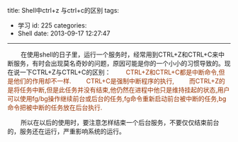 title: Shell中ctrl+z 与ctrl+c的区别
tags:
  - 学习
id: 225
categories:
  - Shell
date: 2013-09-17 12:27:47
---

<span style="padding-left: 30px;font-size: 14px;">在使用shell的日子里，运行一个服务时，经常用到CTRL+Z和CTRL+C来中断服务，有时会出现莫名奇妙的问题，原因可能是你的一个小小的习惯导致的。现在说一下CTRL+Z与CTRL+C的区别：
<span style="color: #993300;padding-left: 30px;font-size: 14px;">CTRL+Z和CTRL+C都是中断命令,但是他们的作用却不一样.</span>
<span style="color: #993300;padding-left: 30px;font-size: 14px;">CTRL+C是强制中断程序的执行,</span>
<span style="color: #993300;padding-left: 30px;font-size: 14px;">而CTRL+Z的是将任务中断,但是此任务并没有结束,他仍然在进程中他只是维持挂起的状态,用户可以使用fg/bg操作继续前台或后台的任务,fg命令重新启动前台被中断的任务,bg命令把被中断的任务放在后台执行.</span></span>

<span style="padding-left: 30px;font-size: 14px;">所以在以后的使用时，要注意怎样结束一个后台服务，不要仅仅结束前台的，服务还在运行，严重影响系统的运行。</span>